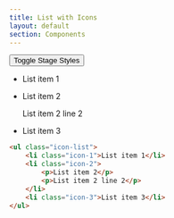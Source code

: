 ```yaml
---
title: List with Icons
layout: default
section: Components
---
```


<div class="stage">
    <button type="button" class="stage-toggle">Toggle Stage Styles</button>
    <ul class="icon-list">
        <li class="icon-1">List item 1</li>
        <li class="icon-2">
            <p>List item 2</p>
            <p>List item 2 line 2</p>
        </li>
        <li class="icon-3">List item 3</li>
    </ul>
</div>

```html
<ul class="icon-list">
    <li class="icon-1">List item 1</li>
    <li class="icon-2">
        <p>List item 2</p>
        <p>List item 2 line 2</p>
    </li>
    <li class="icon-3">List item 3</li>
</ul>
```